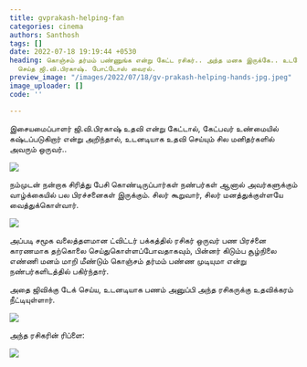 ```yaml
---
title: gvprakash-helping-fan
categories: cinema
authors: Santhosh
tags: []
date: 2022-07-18 19:19:44 +0530
heading: கொஞ்சம் தர்மம் பண்ணுங்க என்று கேட்ட ரசிகர்.. அந்த மனசு இருக்கே.. உடனே உதவி
  செய்த ஜி.வி.பிரகாஷ். போட்டோஸ் வைரல்.
preview_image: "/images/2022/07/18/gv-prakash-helping-hands-jpg.jpeg"
image_uploader: []
code: ''

---
```

இசையமைப்பாளர் ஜி.வி.பிரகாஷ் உதவி என்று கேட்டால், கேட்பவர் உண்மையில் கஷ்டப்படுகிறார் என்று அறிந்தால், உடனடியாக உதவி செய்யும் சில மனிதர்களில் அவரும் ஒருவர்..

![](/images/2022/07/18/gv-prakash-help-fan-2-webp.jpeg)

நம்முடன் நன்றாக சிரித்து பேசி கொண்டிருப்பார்கள் நண்பர்கள் ஆனால் அவர்களுக்கும் வாழ்க்கையில் பல பிரச்சனைகள் இருக்கும். சிலர் கூறுவார், சிலர் மனத்துக்குள்ளயே வைத்துக்கொள்வார்.

![](/images/2022/07/18/gv-prakash-help-fan-jpg.jpeg)

அப்படி சமூக வலைத்தளமான ட்விட்டர் பக்கத்தில் ரசிகர் ஒருவர் பண பிரச்னை காரணமாக தற்கொலை செய்துகொள்ளப்போவதாகவும், பின்னர் கிடும்ப சூழ்நிலை எண்ணி மனம் மாறி மீண்டும் கொஞ்சம் தர்மம் பண்ண முடியுமா என்று நண்பர்களிடத்தில் பகிர்ந்தார்.

அதை ஜிவிக்கு டேக் செய்ய, உடனடியாக பணம் அனுப்பி அந்த ரசிகருக்கு உதவிக்கரம் நீட்டியுள்ளார்.

![](/images/2022/07/18/gv-prakash-help-fan-1-jpg.jpeg)

அந்த ரசிகரின் ரிப்ளை:

![](/images/2022/07/18/gv-prakash-help-fan-2-jpg.jpeg)
